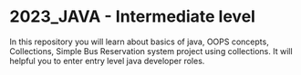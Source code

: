 # 2023_JAVA - Intermediate level

In this repository you will learn about basics of java, OOPS concepts, Collections, Simple Bus Reservation system project using collections. 
It will helpful you to enter entry level java developer roles.
